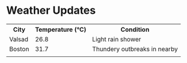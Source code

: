 # Weather Updates

<!-- WEATHER-UPDATE-START -->
<table><tr><th>City</th><th>Temperature (°C)</th><th>Condition</th></tr><tr><td>Valsad</td><td>26.8</td><td>Light rain shower</td></tr><tr><td>Boston</td><td>31.7</td><td>Thundery outbreaks in nearby</td></tr><tr><td></td><td></td><td></td></tr></table>
<!-- WEATHER-UPDATE-END -->
